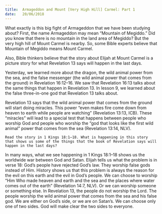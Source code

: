 ```yaml
---
title:  Armageddon and Mount [Very High Hill] Carmel: Part 1
date:   20/06/2018
---
```


What exactly is this big fight of Armageddon that we have been studying about? First, the name Armageddon may mean “Mountain of Megiddo.” Did you know that there is no mountain in the land area of Megiddo? But the very high hill of Mount Carmel is nearby. So, some Bible experts believe that Mountain of Megiddo means Mount Carmel.

Also, Bible thinkers believe that the story about Elijah at Mount Carmel is a picture story for what Revelation 13 says will happen in the last days.

Yesterday, we learned more about the dragon, the wild animal power from the sea, and the false messenger (the wild animal power that comes from the ground) in Revelation 16:12–16. We saw that Revelation 16:13 talks about the same things that happen in Revelation 13. In lesson 9, we learned about the false three-in-one god that Revelation 13 talks about.

Revelation 13 says that the wild animal power that comes from the ground will start doing miracles. This power “even makes fire come down from heaven to earth while people are watching” (Revelation 13:13, ICB). These “miracles” will lead to a special test that happens between people who worship God and people who worship the “god that looks like the first wild animal” power that comes from the sea (Revelation 13:14, NLV).

`Read the story in 1 Kings 18:1–18. What is happening in this story that shows us some of the things that the book of Revelation says will happen in the last days?`

In many ways, what we see happening in 1 Kings 18:1–18 shows us the worldwide war between God and Satan. Elijah tells us what the problem is in verse 18: God’s people have rejected God’s law. They worship false gods instead of Him. History shows us that this problem is always the reason for the evil on this earth and the evil in God’s people. We can choose to worship “Him Who made heaven and earth and the sea and the places where water comes out of the earth” (Revelation 14:7, NLV). Or we can worship someone or something else. In Revelation 13, the people do not worship the Lord. The people worship the wild animal power that comes from the sea and his false god. We are either on God’s side, or we are on Satan’s. We can choose only one of two sides. God will make clear the two sides to everyone.
